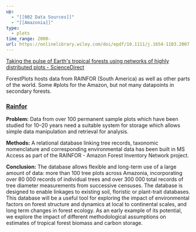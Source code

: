 ```yaml
---
up:
  - "[[002 Data Sources]]"
  - "[[Amazonia]]"
type:
  - plots
time_range: 2000-
url: https://onlinelibrary.wiley.com/doi/epdf/10.1111/j.1654-1103.2007.tb02568.x
---
```

[Taking the pulse of Earth's tropical forests using networks of highly distributed plots - ScienceDirect](https://www.sciencedirect.com/science/article/pii/S0006320720309071?fr=RR-2&ref=pdf_download&rr=76fc3ce65d7e0122)

ForestPlots hosts data from RAINFOR (South America) as well as other parts of the world.
Some #plots for the Amazon, but not many datapoints in secondary forests.

### [Rainfor](https://rainfor.org/en/)
**Problem:** Data from over 100 permanent sample plots which have been studied for 10–20 years need a suitable system for storage which allows simple data manipulation and retrieval for analysis.

**Methods:** A relational database linking tree records, taxonomic nomenclature and corresponding environmental data has been built in MS Access as part of the RAINFOR - Amazon Forest Inventory Network project.

**Conclusion:** The database allows flexible and long-term use of a large amount of data: more than 100 tree plots across Amazonia, incorporating over 80 000 records of individual trees and over 300 000 total records of tree diameter measurements from successive censuses. The database is designed to enable linkages to existing soil, floristic or plant-trait databases. This database will be a useful tool for exploring the impact of environmental factors on forest structure and dynamics at local to continental scales, and long term changes in forest ecology. As an early example of its potential, we explore the impact of different methodological assumptions on estimates of tropical forest biomass and carbon storage.